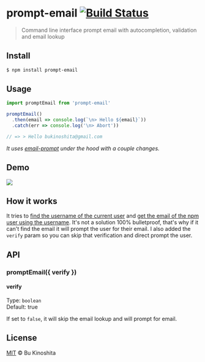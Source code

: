 # prompt-email [![Build Status](https://travis-ci.org/bukinoshita/prompt-email.svg?branch=master)](https://travis-ci.org/bukinoshita/prompt-email)
> Command line interface prompt email with autocompletion, validation and email lookup

## Install
```bash
$ npm install prompt-email
```

## Usage
```javascript
import promptEmail from 'prompt-email'

promptEmail()
  .then(email => console.log(`\n> Hello ${email}`))
  .catch(err => console.log('\n> Abort'))

// => > Hello bukinoshita@gmail.com
```

_It uses [email-prompt](https://github.com/zeit/email-prompt) under the hood with a couple changes._

## Demo

<img src="https://cldup.com/CrP2LR-8B8.gif"/>

## How it works

It tries to [find the username of the current user](https://github.com/bukinoshita/prompt-email/blob/master/lib/get-email.js) and [get the email of the npm user using the username](https://github.com/bukinoshita/prompt-email/blob/master/lib/get-email.js). It's not a solution 100% bulletproof, that's why if it can't find the email it will prompt the user for their email. I also added the `verify` param so you can skip that verification and direct prompt the user.

## API

### promptEmail({ verify })

#### verify

Type: `boolean`<br/>
Default: true

If set to `false`, it will skip the email lookup and will prompt for email.

## License

[MIT](https://raw.githubusercontent.com/bukinoshita/prompt-email/master/LICENSE) &copy; Bu Kinoshita
